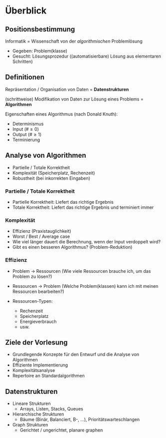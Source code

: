 # Überblick

## Positionsbestimmung

Informatik = Wissenschaft von der *algorithmischen* Problemlösung
- Gegeben: Problem(klasse)
- Gesucht: Lösungsprozedur ((automatisierbare) Lösung aus elementaren Schritten)

## Definitionen

Repräsentation / Organisation von Daten = **Datenstrukturen**

(schrittweise) Modifikation von Daten zur Lösung eines Problems = **Algorithmen**

Eigenschaften eines Algorithmus (nach Donald Knuth):
- Determinismus
- Input ($\# \geq 0$)
- Output ($\# \geq 1$)
- Terminierung

## Analyse von Algorithmen
- Partielle / Totale Korrektheit
- Komplexität (Speicherplatz, Rechenzeit)
- Robustheit (bei inkorrekten Eingaben)

### Partielle / Totale Korrektheit
- Partielle Korrektheit: Liefert das richtige Ergebnis
- Totale Korrektheit: Liefert das richtige Ergebnis und terminiert immer

### Komplexität
- Effizienz (Praxistauglichkeit)
- Worst / Best / Average case
- Wie viel länger dauert die Berechnung, wenn der Input verdoppelt wird?
- Gibt es einen besseren Algorithmus? (Problem-Reduktion)

### Effizienz
- Problem $\rightarrow$ Ressourcen (Wie viele Ressourcen brauche ich, um das Problem zu lösen?)
- Ressourcen $\rightarrow$ Problem (Welche Problem(klassen) kann ich mit meinen Ressourcen bearbeiten?)

- Ressourcen-Typen:
  - Rechenzeit
  - Speicherplatz
  - Energieverbrauch
  - usw.

## Ziele der Vorlesung
- Grundlegende Konzepte für den Entwurf und die Analyse von Algorithmen
- Effiziente Implementierung
- Komplexitätsanalyse
- Repertoire an Standardalgorithmen

## Datenstrukturen
- Lineare Strukturen
  - Arrays, Listen, Stacks, Queues
- Hierarchische Strukturen
  - Bäume (Binär, Balanciert, B-, ...), Prioritätswarteschlangen
- Graph Strukturen
  - Gerichtet / ungerichtet, planare graphen